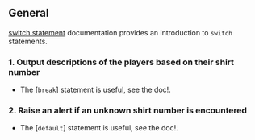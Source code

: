 ## General

[switch statement][switch-statement] documentation provides an introduction to `switch` statements.

### 1. Output descriptions of the players based on their shirt number

- The [`break`] statement is useful, see the doc!.

### 2. Raise an alert if an unknown shirt number is encountered

- The [`default`] statement is useful, see the doc!.

[switch-statement]: https://docs.oracle.com/javase/tutorial/java/nutsandbolts/switch.html
